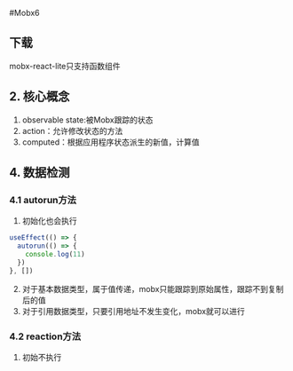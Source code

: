 #Mobx6
## 下载
mobx-react-lite只支持函数组件
## 2. 核心概念
1. observable state:被Mobx跟踪的状态
2. action：允许修改状态的方法
3. computed：根据应用程序状态派生的新值，计算值
## 4. 数据检测
### 4.1 autorun方法
1. 初始化也会执行
```JavaScript
useEffect(() => {
  autorun(() => {
    console.log(11)
  })
}, [])
```
2. 对于基本数据类型，属于值传递，mobx只能跟踪到原始属性，跟踪不到复制后的值
3. 对于引用数据类型，只要引用地址不发生变化，mobx就可以进行


### 4.2 reaction方法
1. 初始不执行